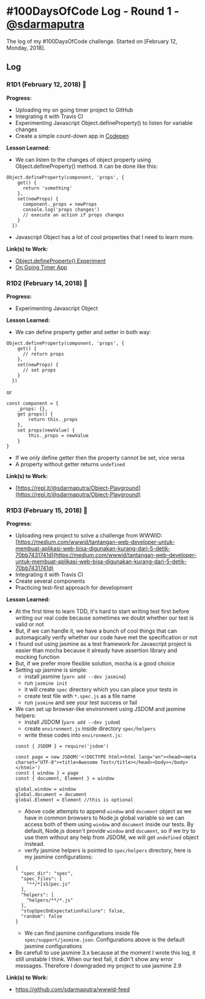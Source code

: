# #100DaysOfCode Log - Round 1 - [@sdarmaputra](https://github.com/sdarmaputra)

The log of my #100DaysOfCode challenge. Started on [February 12, Monday, 2018].

## Log

### R1D1 (February 12, 2018) :dolphin:
**Progress:**
- Uploading my on going timer project to GitHub
- Integrating it with Travis CI
- Experimenting Javascript Object.defineProperty() to listen for variable changes 
- Create a simple count-down app in [Codepen](https://codepen.io)

**Lesson Learned:**
- We can listen to the changes of object property using Object.defineProperty() method. It can be done like this:
```
Object.defineProperty(component, 'props', {
    get() {
      return 'something'
    },
    set(newProps) {
      component._props = newProps
      console.log('props changes')
      // execute an action if props changes
    }
  })
```
- Javascript Object has a lot of cool properties that I need to learn more.

**Link(s) to Work:**
- [Object.defineProperty() Experiment](https://codepen.io/sdarmaputra/pen/GQEgVP/)
- [On Going Timer App](https://github.com/sdarmaputra/simple-timer)

### R1D2 (February 14, 2018) :dolphin:
**Progress:**
- Experimenting Javascript Object

**Lesson Learned:**
- We can define property getter and setter in both way:
```
Object.defineProperty(component, 'props', {
    get() {
      // return props
    },
    set(newProps) {
      // set props
    }
  })
```
or
```
const component = {
    _props: {},
    get props() {
        return this._props
    },
    set props(newValue) {
        this._props = newValue
    }
}
```
- If we only define getter then the property cannot be set, vice versa
- A property without getter returns `undefined`

**Link(s) to Work:**
- [https://repl.it/@sdarmaputra/Object-Playground](https://repl.it/@sdarmaputra/Object-Playground)


### R1D3 (February 15, 2018) :hamster:
**Progress:**
- Uploading new project to solve a challenge from WWWID: [https://medium.com/wwwid/tantangan-web-developer-untuk-membuat-aplikasi-web-bisa-digunakan-kurang-dari-5-detik-70bb7431741d](https://medium.com/wwwid/tantangan-web-developer-untuk-membuat-aplikasi-web-bisa-digunakan-kurang-dari-5-detik-70bb7431741d)
- Integrating it with Travis CI
- Create several components
- Practicing test-first approach for development

**Lesson Learned:**
- At the first time to learn TDD, it's hard to start writing test first before writing our real code because sometimes we doubt whether our test is valid or not
- But, if we can handle it, we have a bunch of cool things that can automagically verify whether our code have met the specification or not
- I found out using jasmine as a test framework for Javascript project is easier than mocha because it already have assertion library and mocking function
- But, if we prefer more flexible solution, mocha is a good choice
- Setting up jasmine is simple:
    - install jasmine (`yarn add --dev jasmine`)
    - run `jasmine init`
    - it will create `spec` directory which you can place your tests in
    - create test file with `*.spec.js` as a file name
    - run `jasmine` and see your test success or fail
- We can set up browser-like environment using JSDOM and jasmine helpers:
    - install JSDOM (`yarn add --dev jsdom`)
    - create `environment.js` inside directory `spec/helpers`
    - write these codes into `environment.js`:
    ```
    const { JSDOM } = require('jsdom')

    const page = new JSDOM('<!DOCTYPE html><html lang="en"><head><meta charset="UTF-8"><title>Awesome Test</title></head><body></body></html>')
    const { window } = page
    const { document, Element } = window

    global.window = window
    global.document = document
    global.Element = Element //this is optional
    ```
    - Above code attempts to append `window` and `document` object as we have in common browsers to Node.js global variable so we can access both of them using `window` and `document` inside our tests. By default, Node.js doesn't provide `window` and `document`, so if we try to use them without any help from JSDOM, we will get `undefined` object instead.
    - verify jasmine helpers is pointed to `spec/helpers` directory, here is my jasmine configurations:
    ```
    {
      "spec_dir": "spec",
      "spec_files": [
        "**/*[sS]pec.js"
      ],
      "helpers": [
        "helpers/**/*.js"
      ],
      "stopSpecOnExpectationFailure": false,
      "random": false
    }
    ```
    - We can find jasmine configurations inside file `spec/support/jasmine.json`. Configurations above is the default jasmine configurations
- Be carefull to use jasmine 3.x because at the moment I wrote this log, it still unstable I think. When our test fail, it didn't show any error messages. Therefore I downgraded my project to use jasmine 2.9

**Link(s) to Work:**
- https://github.com/sdarmaputra/wwwid-feed

